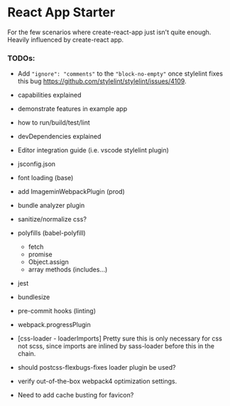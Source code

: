 # React App Starter
For the few scenarios where create-react-app just isn't quite enough. Heavily influenced by create-react app.

### TODOs:
- Add `"ignore": "comments"` to the `"block-no-empty"` once stylelint fixes
this bug https://github.com/stylelint/stylelint/issues/4109.
- capabilities explained
- demonstrate features in example app
- how to run/build/test/lint
- devDependencies explained
- Editor integration guide (i.e. vscode stylelint plugin)
- jsconfig.json


- font loading (base)
- add ImageminWebpackPlugin (prod)
- bundle analyzer plugin
- sanitize/normalize css?
- polyfills (babel-polyfill)
	- fetch
	- promise
    - Object.assign
	- array methods (includes...)
- jest
- bundlesize
- pre-commit hooks (linting)
- webpack.progressPlugin
- \[css-loader - loaderImports\] Pretty sure this is only necessary for css not scss, since imports are inlined by sass-loader before this in the chain.
- should postcss-flexbugs-fixes loader plugin be used?
- verify out-of-the-box webpack4 optimization settings.
- Need to add cache busting for favicon?

